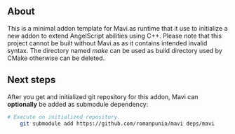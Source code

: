 ## About
This is a minimal addon template for Mavi.as runtime that it use to initialize a new addon to extend AngelScript abilities using C++. Please note that this project cannot be built without Mavi.as as it contains intended invalid syntax. The directory named _make_ can be used as build directory used by CMake otherwise can be deleted.

## Next steps
After you get and initialized git repository for this addon, Mavi can **optionally** be added as submodule dependency:
```bash
# Execute on initialized repository.
    git submodule add https://github.com/romanpunia/mavi deps/mavi
```